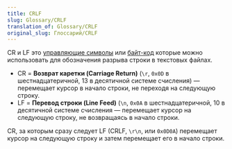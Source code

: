 ```yaml
---
title: CRLF
slug: Glossary/CRLF
translation_of: Glossary/CRLF
original_slug: Глоссарий/CRLF
---
```


CR и LF это [управляющие символы](https://en.wikipedia.org/wiki/Control_character) или [байт-код](https://en.wikipedia.org/wiki/Bytecode) которые можно использовать для обозначения разрыва строки в текстовых файлах.

- CR = **Возврат каретки (Carriage Return)** (`\r`, `0x0D` в шестнадцатеричной, 13 в десятичной системе счисления) — перемещает курсор в начало строки, не переходя на следующую строку.
- LF = **Перевод строки (Line Feed)** (`\n`, `0x0A` в шестнадцатеричной, 10 в десятичной системе счисления — перемещает курсор на следующую строку, не возвращаясь в начало строки.

CR, за которым сразу следует LF (CRLF, `\r\n`, или `0x0D0A`) перемещает курсор на следующую строку и затем перемещает его в начало строки.
